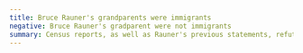 ```yaml
---
title: Bruce Rauner's grandparents were immigrants
negative: Bruce Rauner's gradparent were not immigrants
summary: Census reports, as well as Rauner's previous statements, refute this.
---
```


